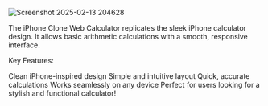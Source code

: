 
![Screenshot 2025-02-13 204628](https://github.com/user-attachments/assets/6fdb55e8-0fd2-4b65-9f60-f5861a541b56)

 The iPhone Clone Web Calculator replicates the sleek iPhone calculator design. It allows basic arithmetic calculations with a smooth, responsive interface.

Key Features:

Clean iPhone-inspired design
Simple and intuitive layout
Quick, accurate calculations
Works seamlessly on any device
Perfect for users looking for a stylish and functional calculator!

